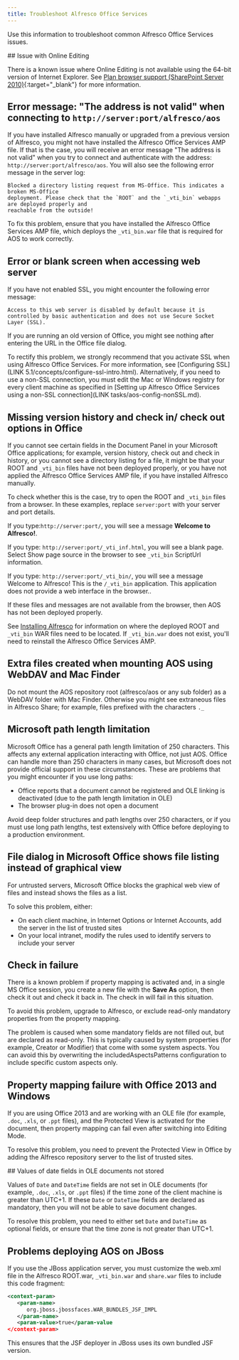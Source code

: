 ```yaml
---
title: Troubleshoot Alfresco Office Services
---
```

Use this information to troubleshoot common Alfresco Office Services issues.

## Issue with Online Editing

There is a known issue where Online Editing is not available using the 64-bit version of Internet Explorer. See [Plan browser support (SharePoint Server 2010)](http://technet.microsoft.com/en-us/library/cc263526(v=office.14)){:target="_blank"} for more information.

## Error message: "The address is not valid" when connecting to `http://server:port/alfresco/aos`

If you have installed Alfresco manually or upgraded from a previous version of Alfresco, you might not have installed the Alfresco Office Services AMP file. If that is the case, you will receive an error message "The address is not valid" when you try to connect and authenticate with the address: `http://server:port/alfresco/aos`. You will also see the following error message in the server log:

```plain text
Blocked a directory listing request from MS-Office. This indicates a broken MS-Office
deployment. Please check that the `ROOT` and the `_vti_bin` webapps are deployed properly and
reachable from the outside!
```

To fix this problem, ensure that you have installed the Alfresco Office Services AMP file, which deploys the `_vti_bin.war` file that is required for AOS to work correctly.

## Error or blank screen when accessing web server

If you have not enabled SSL, you might encounter the following error message:

``` plain text
Access to this web server is disabled by default because it is controlled by basic authentication and does not use Secure Socket Layer (SSL).
```

If you are running an old version of Office, you might see nothing after entering the URL in the Office file dialog.

To rectify this problem, we strongly recommend that you activate SSL when using Alfresco Office Services. For more information, see [Configuring SSL](LINK 5.1/concepts/configure-ssl-intro.html). Alternatively, if you need to use a non-SSL connection, you must edit the Mac or Windows registry for every client machine as specified in [Setting up Alfresco Office Services using a non-SSL connection](LINK tasks/aos-config-nonSSL.md).

## Missing version history and check in/ check out options in Office

If you cannot see certain fields in the Document Panel in your Microsoft Office applications; for example, version history, check out and check in history, or you cannot see a directory listing for a file, it might be that your ROOT and `_vti_bin` files have not been deployed properly, or you have not applied the Alfresco Office Services AMP file, if you have installed Alfresco manually.

To check whether this is the case, try to open the ROOT and `_vti_bin` files from a browser. In these examples, replace `server:port` with your server and port details.

If you type:`http://server:port/`, you will see a message **Welcome to Alfresco!**.

If you type: `http://server:port/_vti_inf.html`, you will see a blank page. Select Show page source in the browser to see `_vti_bin` ScriptUrl information.

If you type: `http://server:port/_vti_bin/`, you will see a message Welcome to Alfresco! This is the `/_vti_bin` application. This application does not provide a web interface in the browser..

If these files and messages are not available from the browser, then AOS has not been deployed properly.

See [Installing Alfresco](LINK) for information on where the deployed ROOT and `_vti_bin` WAR files need to be located. If `_vti_bin.war` does not exist, you'll need to reinstall the Alfresco Office Services AMP.

## Extra files created when mounting AOS using WebDAV and Mac Finder

Do not mount the AOS repository root (alfresco/aos or any sub folder) as a WebDAV folder with Mac Finder. Otherwise you might see extraneous files in Alfresco Share; for example, files prefixed with the characters `._`

## Microsoft path length limitation

Microsoft Office has a general path length limitation of 250 characters. This affects any external application interacting with Office, not just AOS. Office can handle more than 250 characters in many cases, but Microsoft does not provide official support in these circumstances. These are problems that you might encounter if you use long paths:

* Office reports that a document cannot be registered and OLE linking is deactivated (due to the path length limitation in OLE)
* The browser plug-in does not open a document

Avoid deep folder structures and path lengths over 250 characters, or if you must use long path lengths, test extensively with Office before deploying to a production environment.

## File dialog in Microsoft Office shows file listing instead of graphical view

For untrusted servers, Microsoft Office blocks the graphical web view of files and instead shows the files as a list.

To solve this problem, either:

* On each client machine, in Internet Options or Internet Accounts, add the server in the list of trusted sites
* On your local intranet, modify the rules used to identify servers to include your server

## Check in failure

There is a known problem if property mapping is activated and, in a single MS Office session, you create a new file with the **Save As** option, then check it out and check it back in. The check in will fail in this situation.

To avoid this problem, upgrade to Alfresco, or exclude read-only mandatory properties from the property mapping.

The problem is caused when some mandatory fields are not filled out, but are declared as read-only. This is typically caused by system properties (for example, Creator or Modifier) that come with some system aspects. You can avoid this by overwriting the includedAspectsPatterns configuration to include specific custom aspects only.

## Property mapping failure with Office 2013 and Windows

If you are using Office 2013 and are working with an OLE file (for example, `.doc`, `.xls`, or `.ppt` files), and the Protected View is activated for the document, then property mapping can fail even after switching into Editing Mode.

To resolve this problem, you need to prevent the Protected View in Office by adding the Alfresco repository server to the list of trusted sites.

## Values of date fields in OLE documents not stored

Values of `Date` and `DateTime` fields are not set in OLE documents (for example, `.doc`, `.xls`, or `.ppt` files) if the time zone of the client machine is greater than UTC+1. If these `Date` or `DateTime` fields are declared as mandatory, then you will not be able to save document changes.

To resolve this problem, you need to either set `Date` and `DateTime` as optional fields, or ensure that the time zone is not greater than UTC+1.

## Problems deploying AOS on JBoss

If you use the JBoss application server, you must customize the web.xml file in the Alfresco ROOT.war, `_vti_bin.war` and `share.war` files to include this code fragment:

```xml
<context-param>
   <param-name>
      org.jboss.jbossfaces.WAR_BUNDLES_JSF_IMPL
   </param-name>
   <param-value>true</param-value
</context-param>
```

This ensures that the JSF deployer in JBoss uses its own bundled JSF version.
